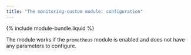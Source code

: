 ```yaml
---
title: "The monitoring-custom module: configuration"
---
```


{% include module-bundle.liquid %}

The module works if the `prometheus` module is enabled and does not have any parameters to configure.
